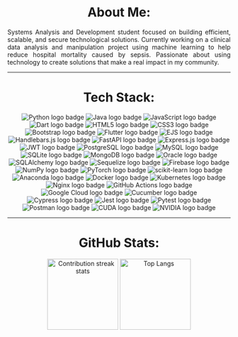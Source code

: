 <div align="center">
  <h1>About Me:</h1>
</div>

<div align="justify">
  <p>
  Systems Analysis and Development student focused on building efficient, scalable, and secure technological solutions.
  Currently working on a clinical data analysis and manipulation project using machine learning to help reduce hospital mortality caused by sepsis.
  Passionate about using technology to create solutions that make a real impact in my community.
  </p>
</div>

---

<div align="center">
  <h1>Tech Stack:</h1>
  <img src="https://img.shields.io/badge/Python-3670A0?style=flat&logo=python&logoColor=ffdd54" alt="Python logo badge" />
  <img src="https://img.shields.io/badge/Java-%23ED8B00.svg?style=flat&logo=openjdk&logoColor=white" alt="Java logo badge" />
  <img src="https://img.shields.io/badge/JavaScript-%23323330.svg?style=flat&logo=javascript&logoColor=%23F7DF1E" alt="JavaScript logo badge" />
  <img src="https://img.shields.io/badge/Dart-%230175C2.svg?style=flat&logo=dart&logoColor=white" alt="Dart logo badge" />

  <img src="https://img.shields.io/badge/HTML5-%23E34F26.svg?style=flat&logo=html5&logoColor=white" alt="HTML5 logo badge" />
  <img src="https://img.shields.io/badge/CSS3-%231572B6.svg?style=flat&logo=css3&logoColor=white" alt="CSS3 logo badge" />
  <img src="https://img.shields.io/badge/Bootstrap-%238511FA.svg?style=flat&logo=bootstrap&logoColor=white" alt="Bootstrap logo badge" />
  <img src="https://img.shields.io/badge/Flutter-%2302569B.svg?style=flat&logo=Flutter&logoColor=white" alt="Flutter logo badge" />
  <img src="https://img.shields.io/badge/EJS-%23B4CA65.svg?style=flat&logo=ejs&logoColor=black" alt="EJS logo badge" />
  <img src="https://img.shields.io/badge/Handlebars.js-%23000000?style=flat&logo=Handlebars.js&logoColor=white" alt="Handlebars.js logo badge" />

  <img src="https://img.shields.io/badge/FastAPI-005571?style=flat&logo=fastapi" alt="FastAPI logo badge" />
  <img src="https://img.shields.io/badge/Express.js-%23404d59.svg?style=flat&logo=express&logoColor=%2361DAFB" alt="Express.js logo badge" />
  <img src="https://img.shields.io/badge/JWT-black?style=flat&logo=JSON%20web%20tokens" alt="JWT logo badge" />

  <img src="https://img.shields.io/badge/Postgres-%23316192.svg?style=flat&logo=postgresql&logoColor=white" alt="PostgreSQL logo badge" />
  <img src="https://img.shields.io/badge/MySQL-4479A1.svg?style=flat&logo=mysql&logoColor=white" alt="MySQL logo badge" />
  <img src="https://img.shields.io/badge/SQLite-%2307405e.svg?style=flat&logo=sqlite&logoColor=white" alt="SQLite logo badge" />
  <img src="https://img.shields.io/badge/MongoDB-%234ea94b.svg?style=flat&logo=mongodb&logoColor=white" alt="MongoDB logo badge" />
  <img src="https://img.shields.io/badge/Oracle-F80000?style=flat&logo=oracle&logoColor=white" alt="Oracle logo badge" />
  <img src="https://img.shields.io/badge/SQLAlchemy-D71F00?style=flat&logo=python&logoColor=white" alt="SQLAlchemy logo badge" />
  <img src="https://img.shields.io/badge/Sequelize-3B5998?style=flat&logo=sequelize&logoColor=white" alt="Sequelize logo badge" />
  <img src="https://img.shields.io/badge/Firebase-a08021?style=flat&logo=firebase&logoColor=ffcd34" alt="Firebase logo badge" />

  <img src="https://img.shields.io/badge/NumPy-%23013243.svg?style=flat&logo=numpy&logoColor=white" alt="NumPy logo badge" />
  <img src="https://img.shields.io/badge/PyTorch-%23EE4C2C.svg?style=flat&logo=PyTorch&logoColor=white" alt="PyTorch logo badge" />
  <img src="https://img.shields.io/badge/scikit--learn-%23F7931E.svg?style=flat&logo=scikit-learn&logoColor=white" alt="scikit-learn logo badge" />
  <img src="https://img.shields.io/badge/Anaconda-%2344A833.svg?style=flat&logo=anaconda&logoColor=white" alt="Anaconda logo badge" />

  <img src="https://img.shields.io/badge/Docker-%230db7ed.svg?style=flat&logo=docker&logoColor=white" alt="Docker logo badge" />
  <img src="https://img.shields.io/badge/Kubernetes-%23326ce5.svg?style=flat&logo=kubernetes&logoColor=white" alt="Kubernetes logo badge" />
  <img src="https://img.shields.io/badge/Nginx-%23009639.svg?style=flat&logo=nginx&logoColor=white" alt="Nginx logo badge" />
  <img src="https://img.shields.io/badge/GitHub%20Actions-%232671E5.svg?style=flat&logo=githubactions&logoColor=white" alt="GitHub Actions logo badge" />
  <img src="https://img.shields.io/badge/Google%20Cloud-%234285F4.svg?style=flat&logo=google-cloud&logoColor=white" alt="Google Cloud logo badge" />

  <img src="https://img.shields.io/badge/Cucumber-23D96C?style=flat&logo=cucumber&logoColor=white" alt="Cucumber logo badge" />
  <img src="https://img.shields.io/badge/Cypress-17202C?style=flat&logo=cypress&logoColor=white" alt="Cypress logo badge" />
  <img src="https://img.shields.io/badge/Jest-C21325?style=flat&logo=jest&logoColor=white" alt="Jest logo badge" />
  <img src="https://img.shields.io/badge/Pytest-0A9EDC?style=flat&logo=pytest&logoColor=white" alt="Pytest logo badge" />

  <img src="https://img.shields.io/badge/Postman-FF6C37?style=flat&logo=postman&logoColor=white" alt="Postman logo badge" />

  <img src="https://img.shields.io/badge/CUDA-000000.svg?style=flat&logo=nVIDIA&logoColor=green" alt="CUDA logo badge" />
  <img src="https://img.shields.io/badge/NVIDIA-%2376B900.svg?style=flat&logo=nVIDIA&logoColor=white" alt="NVIDIA logo badge" />
</div>

---

<div align="center">
  <h1>GitHub  Stats:</h1>
  <img
    src="https://nirzak-streak-stats.vercel.app/?user=diogotoporcov&theme=vue-dark&hide_border=true"
    alt="Contribution streak stats"
    height="160"
  />
  <img
    src="https://github-readme-stats.vercel.app/api/top-langs/?username=diogotoporcov&theme=vue-dark&hide_border=true&include_all_commits=false&count_private=false&layout=compact"
    alt="Top Langs"
    height="160"
  />
</div>

